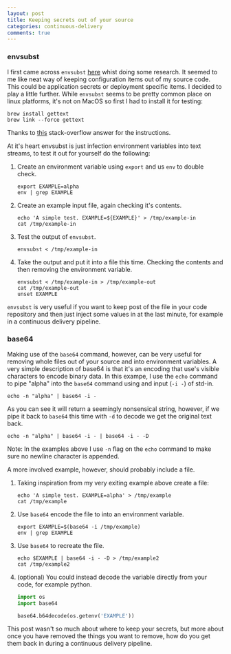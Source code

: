 ```yaml
---
layout: post
title: Keeping secrets out of your source
categories: continuous-delivery
comments: true
---
```


### envsubst

I first came across `envsubst` [here][first-envsubst] whist doing some research. It seemed to me like neat way of keeping configuration items out of my source code. This could be application secrets or deployment specific items. I decided to play a little further. While `envsubst` seems to be pretty common place on linux platforms, it's not on MacOS so first I had to install it for testing:

```
brew install gettext
brew link --force gettext
```

Thanks to [this][osx-install-envsubst] stack-overflow answer for the instructions.

At it's heart envsubst is just infection environment variables into text streams, to test it out for yourself do the following:

1. Create an environment variable using `export` and us `env` to double check.

   ```
   export EXAMPLE=alpha
   env | grep EXAMPLE
   ```

2. Create an example input file, again checking it's contents.

   ```
   echo 'A simple test. EXAMPLE=${EXAMPLE}' > /tmp/example-in
   cat /tmp/example-in
   ```

3. Test the output of `envsubst`.

   ```
   envsubst < /tmp/example-in
   ```

4. Take the output and put it into a file this time. Checking the contents and then removing the environment variable.

   ```
   envsubst < /tmp/example-in > /tmp/example-out
   cat /tmp/example-out
   unset EXAMPLE
   ```

`envsubst` is very useful if you want to keep post of the file in your code repository and then just inject some values in at the last minute, for example in a continuous delivery pipeline.

### base64

Making use of the `base64` command, however, can be very useful for removing whole files out of your source and into environment variables. A very simple description of base64 is that it's an encoding that use's visible characters to encode binary data. In this exampe, I use the `echo` command to pipe "alpha" into the `base64` command using and input (`-i -`) of std-in.

```
echo -n "alpha" | base64 -i -
```

As you can see it will return a seemingly nonsensical string, however, if we pipe it back to `base64` this time with `-d` to decode we get the original text back.

```
echo -n "alpha" | base64 -i - | base64 -i - -D
```

Note: In the examples above I use `-n` flag on the `echo` command to make sure no newline character is appended.

A more involved example, however, should probably include a file.

1. Taking inspiration from my very exiting example above create a file:

   ```
   echo 'A simple test. EXAMPLE=alpha' > /tmp/example
   cat /tmp/example
   ```

2. Use `base64` encode the file to into an environment variable.

   ```
   export EXAMPLE=$(base64 -i /tmp/example)
   env | grep EXAMPLE
   ```

3. Use `base64` to recreate the file.

   ```
   echo $EXAMPLE | base64 -i - -D > /tmp/example2
   cat /tmp/example2
   ```

4. (optional) You could instead decode the variable directly from your code,
   for example python.

   ```python
   import os
   import base64

   base64.b64decode(os.getenv('EXAMPLE'))
   ```

This post wasn't so much about where to keep your secrets, but more about once you have removed the things you want to remove, how do you get them back in during a continuous delivery pipeline.

[first-envsubst]: https://github.com/CrunchyData/crunchy-containers/blob/a9b7e21921b49e177b4b0e5769ce16ff5250ef93/examples/kube/statefulset/run.sh#L30
[osx-install-envsubst]: http://stackoverflow.com/a/37192554
